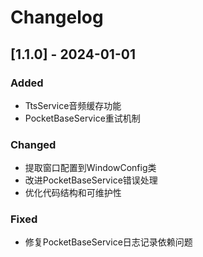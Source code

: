 # Changelog

## [1.1.0] - 2024-01-01

### Added
- TtsService音频缓存功能
- PocketBaseService重试机制

### Changed
- 提取窗口配置到WindowConfig类
- 改进PocketBaseService错误处理
- 优化代码结构和可维护性

### Fixed
- 修复PocketBaseService日志记录依赖问题
